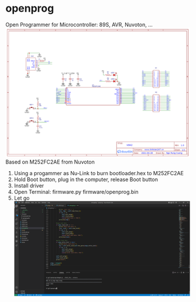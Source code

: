# openprog
Open Programmer for Microcontroller: 89S, AVR, Nuvoton, ...
![Alt text](hardware/Schematic_M252FC2AE.png?raw=true "Schematic")
Based on M252FC2AE from Nuvoton
1. Using a progammer as Nu-Link to burn bootloader.hex to M252FC2AE
2. Hold Boot button, plug in the computer, release Boot button
3. Install driver
4. Open Terminal: firmware.py firmware/openprog.bin
5. Let go
![Alt text](img/atmega8.png?raw=true "Atmega8")
